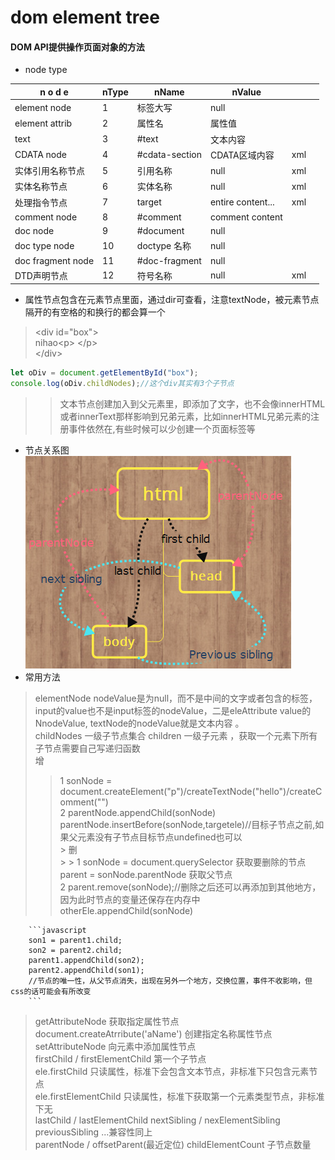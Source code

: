 # dom  element tree
#### DOM API提供操作页面对象的方法   
* node type      

| n o d e           | nType | nName          | nValue            |     |     |
| ----------------- | ----- | -------------- | ----------------- | --- | --- |
| element node      | 1     | 标签大写       | null              |     |     |
| element attrib    | 2     | 属性名         | 属性值            |     |     |
| text              | 3     | #text          | 文本内容          |     |     |
| CDATA node        | 4     | #cdata-section | CDATA区域内容     | xml |     |
| 实体引用名称节点  | 5     | 引用名称       | null              | xml |     |
| 实体名称节点      | 6     | 实体名称       | null              | xml |     |
| 处理指令节点      | 7     | target         | entire content... | xml |     |
| comment node      | 8     | #comment       | comment content   |     |     |
| doc node          | 9     | #document      | null              |     |     |
| doc type node     | 10    | doctype 名称   | null              |     |     |
| doc fragment node | 11    | #doc-fragment  | null              |     |     |
| DTD声明节点       | 12    | 符号名称       | null              | xml |     |
* 属性节点包含在元素节点里面，通过dir可查看，注意textNode，被元素节点隔开的有空格的和换行的都会算一个
> \<div id="box"\>        
    nihao\<p\> \</p\>      
  \</div\>      
```javascript
let oDiv = document.getElementById("box");
console.log(oDiv.childNodes);//这个div其实有3个子节点
```
> > 文本节点创建加入到父元素里，即添加了文字，也不会像innerHTML或者innerText那样影响到兄弟元素，比如innerHTML兄弟元素的注册事件依然在,有些时候可以少创建一个页面标签等      
* 节点关系图     
  ![节点关系图](https://github.com/appleu/js-Notes/blob/master/practice/images/node.png?raw=true "小肖")
* 常用方法       
> elementNode nodeValue是为null，而不是中间的文字或者包含的标签，input的value也不是input标签的nodeValue，二是eleAttribute value的NnodeValue,
textNode的nodeValue就是文本内容 。       
childNodes 一级子节点集合  children 一级子元素 ，获取一个元素下所有子节点需要自己写递归函数              
> 增            
> > 1 sonNode = document.createElement("p")/createTextNode("hello")/createComment("")                 
    2 parentNode.appendChild(sonNode)     parentNode.insertBefore(sonNode,targetele)//目标子节点之前,如果父元素没有子节点目标节点undefined也可以      
    > 删         
    > > 1 sonNode = document.querySelector 获取要删除的节点  parent = sonNode.parentNode 获取父节点                 
        2 parent.remove(sonNode);//删除之后还可以再添加到其他地方，因为此时节点的变量还保存在内存中  otherEle.appendChild(sonNode)           

        ```javascript
        son1 = parent1.child;
        son2 = parent2.child;
        parent1.appendChild(son2);
        parent2.appendChild(son1);
        //节点的唯一性，从父节点消失，出现在另外一个地方，交换位置，事件不收影响，但css的话可能会有所改变          
        ```          
> getAttributeNode 获取指定属性节点          
document.createAtrribute('aName') 创建指定名称属性节点      
setAttributeNode 向元素中添加属性节点        
> firstChild / firstElementChild 第一个子节点        
ele.firstChild 只读属性，标准下会包含文本节点，非标准下只包含元素节点              
ele.firstElementChild 只读属性，标准下获取第一个元素类型节点，非标准下无           
lastChild / lastElementChild  nextSibling / nexElementSibling  previousSibling ...兼容性同上              
parentNode / offsetParent(最近定位)    childElementCount 子节点数量 

